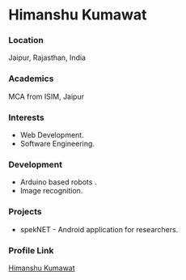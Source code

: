 # Himanshu Kumawat

### Location

Jaipur, Rajasthan, India

### Academics

MCA from ISIM, Jaipur

### Interests

- Web Development.
- Software Engineering.

### Development

- Arduino based robots .
- Image recognition.

### Projects

- spekNET - Android application for researchers.

### Profile Link

[Himanshu Kumawat](https://github.com/013himanshu)
